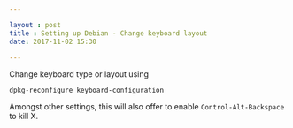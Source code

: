 ```yaml
---

layout : post
title : Setting up Debian - Change keyboard layout
date: 2017-11-02 15:30

---
```


Change keyboard type or layout using

    dpkg-reconfigure keyboard-configuration 


Amongst other settings, this will also offer to enable `Control-Alt-Backspace` to kill X.

